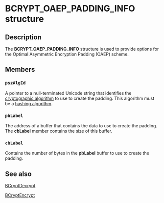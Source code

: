 # BCRYPT_OAEP_PADDING_INFO structure

## Description

The **BCRYPT_OAEP_PADDING_INFO** structure is used to provide options for the Optimal Asymmetric Encryption Padding (OAEP) scheme.

## Members

### `pszAlgId`

A pointer to a null-terminated Unicode string that identifies the [cryptographic algorithm](https://learn.microsoft.com/windows/desktop/SecGloss/c-gly) to use to create the padding. This algorithm must be a [hashing algorithm](https://learn.microsoft.com/windows/desktop/SecGloss/h-gly).

### `pbLabel`

The address of a buffer that contains the data to use to create the padding. The **cbLabel** member contains the size of this buffer.

### `cbLabel`

Contains the number of bytes in the **pbLabel** buffer to use to create the padding.

## See also

[BCryptDecrypt](https://learn.microsoft.com/windows/desktop/api/bcrypt/nf-bcrypt-bcryptdecrypt)

[BCryptEncrypt](https://learn.microsoft.com/windows/desktop/api/bcrypt/nf-bcrypt-bcryptencrypt)
